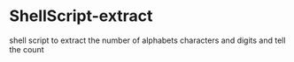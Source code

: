 # ShellScript-extract
shell script to extract the number of alphabets characters and digits and tell the count
